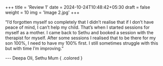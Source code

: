 +++
title = 'Review 1'
date = 2024-10-24T10:48:42+05:30
draft = false
weight = 10
img = 'Image 2.jpg'
+++

“I’d forgotten myself so completely that I didn’t realise that if I don’t have peace of mind, I can’t help my child. That’s when I started sessions for myself as a mother. I came back to Sethu and booked a session with the therapist for myself. After some sessions I realised that to be there for my son 100%, I need to have my 100% first. I still sometimes struggle with this but with time I’m improving.”

--- Deepa Oli, Sethu Mum
{ .colored }
